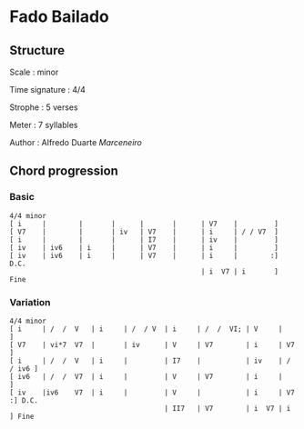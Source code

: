 # Fado Bailado

## Structure

Scale
:   minor

Time signature
:   4/4

Strophe
:   5 verses

Meter
:   7 syllables

Author
:   Alfredo Duarte _Marceneiro_

## Chord progression

### Basic

```
4/4	minor
[ i     |        |       |      |       |      | V7    |         ]
[ V7    |        |       | iv   | V7    |      | i     | / / V7  ]
[ i     |        |       |      | I7    |      | iv    |         ]
[ iv    | iv6    | i     |      | V7    |      | i     |         ]
[ iv    | iv6    | i     |      | V7    |      | i     |        :] D.C.
                                               | i  V7 | i       ] Fine
```

### Variation

```
4/4	minor
[ i     | /  /  V   | i     | /  / V  | i     | /  /  VI; | V     |          ]
[ V7    | vi*7  V7  |       | iv      | V     | V7        | i     | V7       ]
[ i     | /  /  V   | i     |         | I7    |           | iv    | /  / iv6 ]
[ iv6   | /  /  V7  | i     |         | V     | V7        | i     |          ]
[ iv    |iv6    V7  | i     |         | V     |           | i     | V7      :] D.C.
                                      | II7   | V7        | i  V7 | i        ] Fine
```

<!--
vim:syntax=markdown:sw=4:ts=4:et
-->
